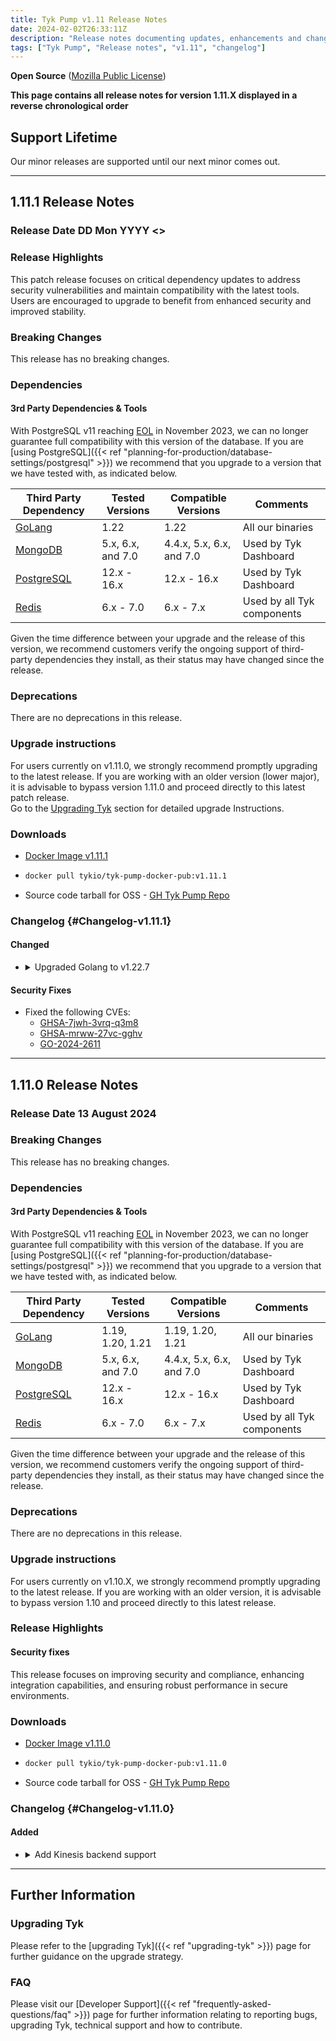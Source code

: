 ```yaml
---
title: Tyk Pump v1.11 Release Notes
date: 2024-02-02T26:33:11Z
description: "Release notes documenting updates, enhancements and changes for Tyk Pump versions within the 1.11.X series."
tags: ["Tyk Pump", "Release notes", "v1.11", "changelog"]
---
```


**Open Source** ([Mozilla Public License](https://github.com/TykTechnologies/tyk/blob/master/LICENSE.md))

**This page contains all release notes for version 1.11.X displayed in a reverse chronological order**

## Support Lifetime

Our minor releases are supported until our next minor comes out.

---

## 1.11.1 Release Notes

### Release Date DD Mon YYYY <<update>>

### Release Highlights

This patch release focuses on critical dependency updates to address security vulnerabilities and maintain compatibility with the latest tools. Users are encouraged to upgrade to benefit from enhanced security and improved stability.

### Breaking Changes
This release has no breaking changes.

### Dependencies

#### 3rd Party Dependencies & Tools

With PostgreSQL v11 reaching [EOL](https://www.postgresql.org/support/versioning/) in November 2023, we can no longer guarantee full compatibility with this version of the database. If you are [using PostgreSQL]({{< ref "planning-for-production/database-settings/postgresql" >}}) we recommend that you upgrade to a version that we have tested with, as indicated below.

| Third Party Dependency                                    | Tested Versions   | Compatible Versions      | Comments                   |
| --------------------------------------------------------- | ----------------- | ------------------------ | -------------------------- |
| [GoLang](https://go.dev/dl/)                              | 1.22  | 1.22         | All our binaries           |
| [MongoDB](https://www.mongodb.com/try/download/community) | 5.x, 6.x, and 7.0 | 4.4.x, 5.x, 6.x, and 7.0 | Used by Tyk Dashboard      |
| [PostgreSQL](https://www.postgresql.org/download/)        | 12.x - 16.x    | 12.x - 16.x              | Used by Tyk Dashboard      |
| [Redis](https://redis.io/download/)                       | 6.x - 7.0         | 6.x - 7.x                | Used by all Tyk components |

Given the time difference between your upgrade and the release of this version, we recommend customers verify the ongoing support of third-party dependencies they install, as their status may have changed since the release.

### Deprecations
There are no deprecations in this release.

### Upgrade instructions
For users currently on v1.11.0, we strongly recommend promptly upgrading to the latest release. If you are working with an older version (lower major), it is advisable to bypass version 1.11.0 and proceed directly to this latest patch release.
<br/>
Go to the [Upgrading Tyk](#upgrading-tyk) section for detailed upgrade Instructions.

### Downloads
- [Docker Image v1.11.1](https://hub.docker.com/r/tykio/tyk-pump-docker-pub/tags?page=&page_size=&ordering=&name=v1.11.1)
- ```bash
  docker pull tykio/tyk-pump-docker-pub:v1.11.1
  ```
- Source code tarball for OSS - [GH Tyk Pump Repo](https://github.com/TykTechnologies/tyk-pump/releases/tag/v1.11.1)

### Changelog {#Changelog-v1.11.1}
  
#### Changed

<ul>
<li>
<details>
<summary>Upgraded Golang to v1.22.7</summary>

Updated to the [Go v1.22.7](https://go.dev/doc/devel/release#go1.22) to leverage its performance improvements, bug fixes, and security patches.  

</details>
</li>
</ul>

#### Security Fixes
- Fixed the following CVEs:
    - [GHSA-7jwh-3vrq-q3m8](https://github.com/jackc/pgproto3/security/advisories/GHSA-7jwh-3vrq-q3m8)
    - [GHSA-mrww-27vc-gghv](https://github.com/advisories/GHSA-mrww-27vc-gghv)
    - [GO-2024-2611](https://pkg.go.dev/vuln/GO-2024-2611)
 
---

## 1.11.0 Release Notes

### Release Date 13 August 2024

### Breaking Changes
This release has no breaking changes.

### Dependencies

#### 3rd Party Dependencies & Tools

With PostgreSQL v11 reaching [EOL](https://www.postgresql.org/support/versioning/) in November 2023, we can no longer guarantee full compatibility with this version of the database. If you are [using PostgreSQL]({{< ref "planning-for-production/database-settings/postgresql" >}}) we recommend that you upgrade to a version that we have tested with, as indicated below.

| Third Party Dependency                                    | Tested Versions   | Compatible Versions      | Comments                   |
| --------------------------------------------------------- | ----------------- | ------------------------ | -------------------------- |
| [GoLang](https://go.dev/dl/)                              | 1.19, 1.20, 1.21  | 1.19, 1.20, 1.21         | All our binaries           |
| [MongoDB](https://www.mongodb.com/try/download/community) | 5.x, 6.x, and 7.0 | 4.4.x, 5.x, 6.x, and 7.0 | Used by Tyk Dashboard      |
| [PostgreSQL](https://www.postgresql.org/download/)        | 12.x - 16.x    | 12.x - 16.x              | Used by Tyk Dashboard      |
| [Redis](https://redis.io/download/)                       | 6.x - 7.0         | 6.x - 7.x                | Used by all Tyk components |

Given the time difference between your upgrade and the release of this version, we recommend customers verify the ongoing support of third-party dependencies they install, as their status may have changed since the release.

### Deprecations

There are no deprecations in this release.

### Upgrade instructions

For users currently on v1.10.X, we strongly recommend promptly upgrading to the latest release. If you are working with an older version, it is advisable to bypass version 1.10 and proceed directly to this latest release.

### Release Highlights

#### Security fixes
This release focuses on improving security and compliance, enhancing integration capabilities, and ensuring robust performance in secure environments.

### Downloads
- [Docker Image v1.11.0](https://hub.docker.com/r/tykio/tyk-pump-docker-pub/tags?page=&page_size=&ordering=&name=v1.11)
- ```bash
  docker pull tykio/tyk-pump-docker-pub:v1.11.0
  ```
- Source code tarball for OSS - [GH Tyk Pump Repo](https://github.com/TykTechnologies/tyk-pump/releases/tag/v1.11.0)

### Changelog {#Changelog-v1.11.0}


#### Added

<ul>
<li>
<details>
<summary>Add Kinesis backend support </summary>

Tyk Pump now supports Kinesis as a backend to push analytics to a data lake efficiently.

</details>
</li>

</ul>

---

## Further Information

### Upgrading Tyk

Please refer to the [upgrading Tyk]({{< ref "upgrading-tyk" >}}) page for further guidance on the upgrade strategy.

### FAQ

Please visit our [Developer Support]({{< ref "frequently-asked-questions/faq" >}}) page for further information relating to reporting bugs, upgrading Tyk, technical support and how to contribute.
